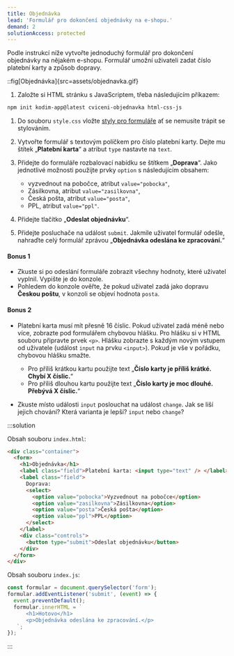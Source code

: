 ```yaml
---
title: Objednávka
lead: 'Formulář pro dokončení objednávky na e-shopu.'
demand: 2
solutionAccess: protected
---
```


Podle instrukcí níže vytvořte jednoduchý formulář pro dokončení objednávky na nějakém e-shopu. Formulář umožní uživateli zadat číslo platební karty a způsob dopravy.

::fig[Objednávka]{src=assets/objednavka.gif}

1. Založte si HTML stránku s JavaScriptem, třeba následujícím příkazem:

```sh
npm init kodim-app@latest cviceni-objednavka html-css-js
```

1. Do souboru `style.css` vložte [styly pro formuláře](https://raw.githubusercontent.com/Czechitas-podklady-WEB/formulare/main/style.css) ať se nemusíte trápit se stylováním.
1. Vytvořte formulář s textovým políčkem pro číslo platební karty. Dejte mu štítek „**Platební karta**“ a atribut `type` nastavte na `text`.
1. Přidejte do formuláře rozbalovací nabídku se štítkem „**Doprava**“. Jako jednotlivé možnosti použijte prvky `option` s následujícím obsahem:

   - vyzvednout na pobočce, atribut `value="pobocka"`,
   - Zásilkovna, atribut `value="zasilkovna"`,
   - Česká pošta, atribut `value="posta"`,
   - PPL, atribut `value="ppl"`.

1. Přidejte tlačítko „**Odeslat objednávku**“.
1. Přidejte posluchače na událost `submit`. Jakmile uživatel formulář odešle, nahraďte celý formulář zprávou „**Objednávka odeslána ke zpracování.**“

#### Bonus 1

- Zkuste si po odeslání formuláře zobrazit všechny hodnoty, které uživatel vyplnil. Vypište je do konzole.
- Pohledem do konzole ověřte, že pokud uživatel zadá jako dopravu **Českou poštu**, v konzoli se objeví hodnota `posta`.

#### Bonus 2

- Platební karta musí mít přesně 16 číslic. Pokud uživatel zadá méně nebo více, zobrazte pod formulářem chybovou hlášku. Pro hlášku si v HTML souboru připravte prvek `<p>`. Hlášku zobrazte s každým novým vstupem od uživatele (událost `input` na prvku `<input>`). Pokud je vše v pořádku, chybovou hlášku smažte.

  - Pro příliš krátkou kartu použijte text „**Číslo karty je příliš krátké. Chybí X číslic.**“
  - Pro příliš dlouhou kartu použijte text „**Číslo karty je moc dlouhé. Přebývá X číslic.**“

- Zkuste místo události `input` poslouchat na událost `change`. Jak se liší jejich chování? Která varianta je lepší? `input` nebo `change`?

:::solution

Obsah souboru `index.html`:

```html
<div class="container">
  <form>
    <h1>Objednávka</h1>
    <label class="field">Platební karta: <input type="text" /> </label>
    <label class="field">
      Doprava:
      <select>
        <option value="pobocka">Vyzvednout na pobočce</option>
        <option value="zasilkovna">Zásilkovna</option>
        <option value="posta">Česká pošta</option>
        <option value="ppl">PPL</option>
      </select>
    </label>
    <div class="controls">
      <button type="submit">Odeslat objednávku</button>
    </div>
  </form>
</div>
```

Obsah souboru `index.js`:

```js
const formular = document.querySelector('form');
formular.addEventListener('submit', (event) => {
  event.preventDefault();
  formular.innerHTML = `
      <h1>Hotovo</h1>
      <p>Objednávka odeslána ke zpracování.</p>
   `;
});
```

:::
